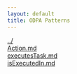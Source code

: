 ```yaml
---
layout: default
title: ODPA Patterns
---
```

  
[../](../)  
[Action.md](./Action.md)  
[executesTask.md](./executesTask.md)  
[isExecutedIn.md](./isExecutedIn.md)  
